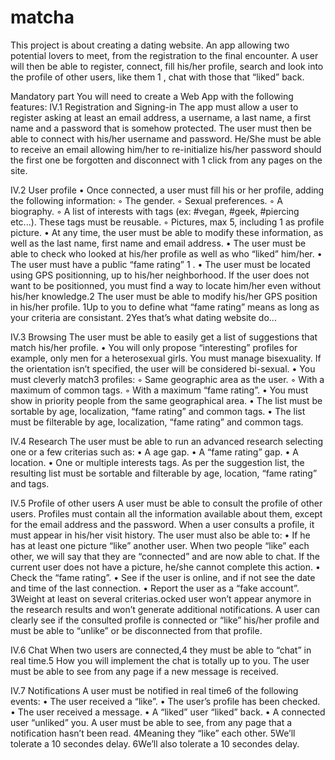 # matcha
This project is about creating a dating website. An app allowing two potential lovers to meet, from the registration to the final encounter. A user will then be able to register, connect, fill his/her profile, search and look into the profile of other users, like them 1 , chat with those that “liked” back.

Mandatory part
You will need to create a Web App with the following features:
IV.1 Registration and Signing-in
The app must allow a user to register asking at least an email address, a username, a last
name, a first name and a password that is somehow protected.
The user must then be able to connect with his/her username and password. He/She
must be able to receive an email allowing him/her to re-initialize his/her password should
the first one be forgotten and disconnect with 1 click from any pages on the site.

IV.2 User profile
• Once connected, a user must fill his or her profile, adding the following information:
◦ The gender.
◦ Sexual preferences.
◦ A biography.
◦ A list of interests with tags (ex: #vegan, #geek, #piercing etc...). These tags
must be reusable.
◦ Pictures, max 5, including 1 as profile picture.
• At any time, the user must be able to modify these information, as well as the last
name, first name and email address.
• The user must be able to check who looked at his/her profile as well as who “liked”
him/her.
• The user must have a public “fame rating” 1
.
• The user must be located using GPS positionning, up to his/her neighborhood. If
the user does not want to be positionned, you must find a way to locate him/her
even without his/her knowledge.2 The user must be able to modify his/her GPS
position in his/her profile.
1Up to you to define what “fame rating” means as long as your criteria are consistant.
2Yes that’s what dating website do...

IV.3 Browsing
The user must be able to easily get a list of suggestions that match his/her profile.
• You will only propose “interesting” profiles for example, only men for a heterosexual
girls. You must manage bisexuality. If the orientation isn’t specified, the user will
be considered bi-sexual.
• You must cleverly match3 profiles:
◦ Same geographic area as the user.
◦ With a maximum of common tags.
◦ With a maximum “fame rating”.
• You must show in priority people from the same geographical area.
• The list must be sortable by age, localization, “fame rating” and common tags.
• The list must be filterable by age, localization, “fame rating” and common tags.

IV.4 Research
The user must be able to run an advanced research selecting one or a few criterias such
as:
• A age gap.
• A “fame rating” gap.
• A location.
• One or multiple interests tags.
As per the suggestion list, the resulting list must be sortable and filterable by age,
location, “fame rating” and tags.

IV.5 Profile of other users
A user must be able to consult the profile of other users. Profiles must contain all the
information available about them, except for the email address and the password.
When a user consults a profile, it must appear in his/her visit history.
The user must also be able to:
• If he has at least one picture “like” another user. When two people “like” each other,
we will say that they are “connected” and are now able to chat. If the current user
does not have a picture, he/she cannot complete this action.
• Check the “fame rating”.
• See if the user is online, and if not see the date and time of the last connection.
• Report the user as a “fake account”.
3Weight at least on several criterias.ocked user won’t appear anymore in the research results and
won’t generate additional notifications.
A user can clearly see if the consulted profile is connected or “like” his/her profile and
must be able to “unlike” or be disconnected from that profile.

IV.6 Chat
When two users are connected,4
they must be able to “chat” in real time.5 How you will
implement the chat is totally up to you. The user must be able to see from any page if
a new message is received.

IV.7 Notifications
A user must be notified in real time6 of the following events:
• The user received a “like”.
• The user’s profile has been checked.
• The user received a message.
• A “liked” user “liked” back.
• A connected user “unliked” you.
A user must be able to see, from any page that a notification hasn’t been read.
4Meaning they “like” each other.
5We’ll tolerate a 10 secondes delay.
6We’ll also tolerate a 10 secondes delay.
